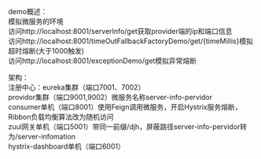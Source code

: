 demo概述：  
模拟微服务的环境   
访问http://localhost:8001/serverInfo/get获取provider端的ip和端口信息   
访问http://localhost:8001/timeOutFallbackFactoryDemo/get/{timeMillis}模拟超时熔断(大于1000触发)   
访问http://localhost:8001/exceptionDemo/get模拟异常熔断   



架构：  
注册中心：eureka集群（端口7001、7002）  
providor集群（端口9001,9002）微服务名称server-info-pervidor  
consumer单机（端口8001）使用Feign调用微服务，开启Hystrix服务熔断，Ribbon负载均衡算法改为随机访问  
zuul网关单机（端口5001）带同一前缀/djh，屏蔽路径server-info-pervidor转为/server-infomation  
hystrix-dashboard单机（端口6001）  

